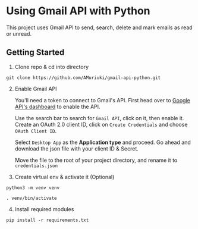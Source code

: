 # Using Gmail API with Python
This project uses Gmail API to send, search, delete and mark emails as read or unread.

## Getting Started
1. Clone repo & cd into directory
```
git clone https://github.com/AMuriuki/gmail-api-python.git
```
2. Enable Gmail API

    You'll need a token to connect to Gmail's API. First head over to [Google API's dashboard](https://console.developers.google.com/apis/dashboard) to enable the API. 

    Use the search bar to search for `Gmail API`, click on it, then enable it. Create an OAuth 2.0 client ID, click on `Create Credentials` and choose `OAuth Client ID`. 

    Select `Desktop App` as the **Application type** and proceed. Go ahead and download the json file with your client ID & Secret.

    Move the file to the root of your project directory, and rename it to `credentials.json`

3. Create virtual env & activate it (Optional)
```
python3 -m venv venv

. venv/bin/activate
``` 

4. Install required modules
```
pip install -r requirements.txt
```

